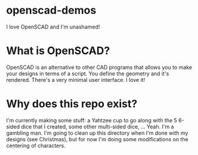 openscad-demos
==============

I love OpenSCAD and I'm unashamed!


What is OpenSCAD?
==============
OpenSCAD is an alternative to other CAD programs that allows you to make your
designs in terms of a script.  You define the geometry and it's rendered.
There's a very minimal user interface.  I love it!

Why does this repo exist?
==============
I'm currently making some stuff: a Yahtzee cup to go along with the 5 6-sided
dice that I created, some other multi-sided dice, ... Yeah.  I'm a gambling man.
I'm going to clean up this directory when I'm done with my designs (see
Christmas), but for now I'm doing some modifications on the centering of
characters.
